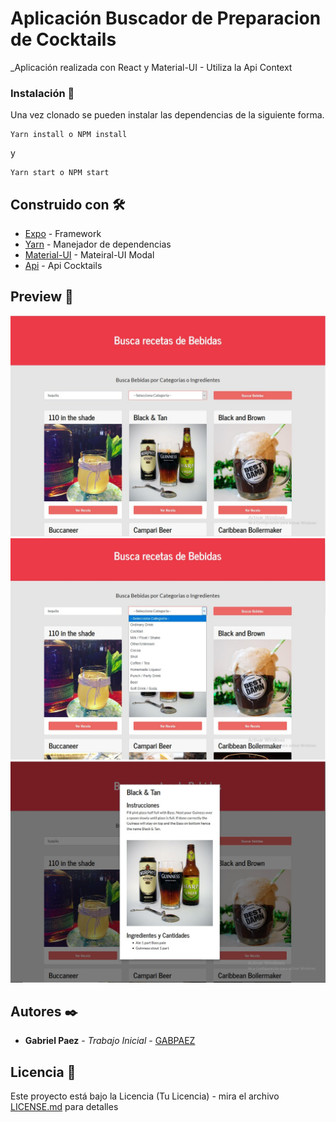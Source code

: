 # Aplicación Buscador de Preparacion de Cocktails

\_Aplicación realizada con React y Material-UI - Utiliza la Api Context

### Instalación 🔧

Una vez clonado se pueden instalar las dependencias de la siguiente forma.

```
Yarn install o NPM install
```

y

```
Yarn start o NPM start
```

## Construido con 🛠️

- [Expo](http://reactjs.org) - Framework
- [Yarn](https://yarnpkg.com/) - Manejador de dependencias
- [Material-UI](https://material-ui.com) - Mateiral-UI Modal
- [Api](https://www.thecocktaildb.com/api.php) - Api Cocktails

## Preview 📌

![](src/assets/cocktail1.jpg)
![](src/assets/cocktail2.jpg)
![](src/assets/cocktail3.jpg)

## Autores ✒️

- **Gabriel Paez** - _Trabajo Inicial_ - [GABPAEZ](https://github.com/GabPaez)

## Licencia 📄

Este proyecto está bajo la Licencia (Tu Licencia) - mira el archivo [LICENSE.md](LICENSE.md) para detalles
